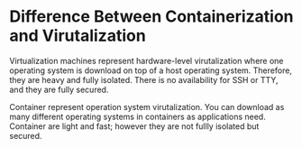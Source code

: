 # Difference Between Containerization and Virutalization

Virtualization machines represent hardware-level virutalization where one operating system is download on top of a host operating system. Therefore, they are heavy and fully isolated. There is no availability for SSH or TTY, and they are fully secured.

Container represent operation system virutalization. You can download as many different operating systems in containers as applications need. Container are light and fast; however they are not fullly isolated but secured.